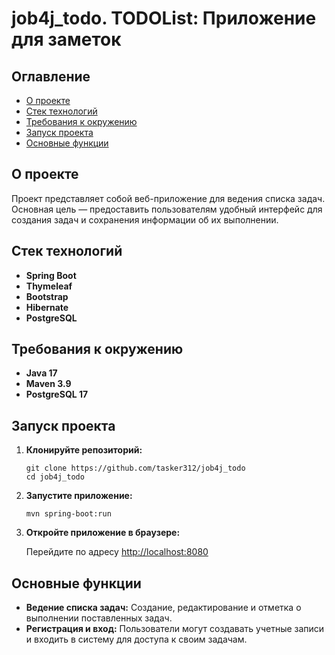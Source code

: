 # job4j_todo. TODOList: Приложение для заметок

## Оглавление

- [О проекте](#о-проекте)
- [Стек технологий](#стек-технологий)
- [Требования к окружению](#требования-к-окружению)
- [Запуск проекта](#запуск-проекта)
- [Основные функции](#основные-функции)

## О проекте

Проект представляет собой веб-приложение для ведения списка задач. 
Основная цель — предоставить пользователям удобный интерфейс для
создания задач и сохранения информации об их выполнении.

## Стек технологий

- **Spring Boot**
- **Thymeleaf**
- **Bootstrap**
- **Hibernate**
- **PostgreSQL**

## Требования к окружению

- **Java 17**
- **Maven 3.9**
- **PostgreSQL 17**

## Запуск проекта

1. **Клонируйте репозиторий:**

       git clone https://github.com/tasker312/job4j_todo
       cd job4j_todo

2. **Запустите приложение:**

       mvn spring-boot:run

3. **Откройте приложение в браузере:**

   Перейдите по адресу [http://localhost:8080](http://localhost:8080)

## Основные функции

- **Ведение списка задач:** Создание, редактирование и отметка о выполнении поставленных задач.
- **Регистрация и вход:** Пользователи могут создавать учетные записи и входить в систему для доступа к своим задачам.
